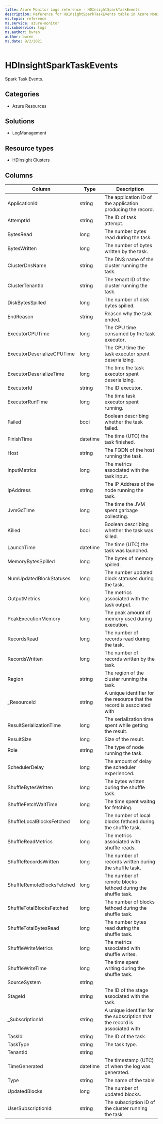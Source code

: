 ```yaml
---
title: Azure Monitor Logs reference - HDInsightSparkTaskEvents
description: Reference for HDInsightSparkTaskEvents table in Azure Monitor Logs.
ms.topic: reference
ms.service: azure-monitor
ms.subservice: logs
ms.author: bwren
author: bwren
ms.date: 9/2/2021
---
```


# HDInsightSparkTaskEvents

 Spark Task Events.

## Categories

- Azure Resources
## Solutions

- LogManagement
## Resource types

- HDInsight Clusters




## Columns

|Column|Type|Description|
|---|---|---|
|ApplicationId|string|The application ID of the application producing the record.|
|AttemptId|string|The ID of task attempt.|
|BytesRead|long|The number bytes read during the task.|
|BytesWritten|long|The number of bytes written by the task.|
|ClusterDnsName|string|The DNS name of the cluster running the task.|
|ClusterTenantId|string|The tenant ID of the cluster running the task.|
|DiskBytesSpilled|long|The number of disk bytes spilled.|
|EndReason|string|Reason why the task ended.|
|ExecutorCPUTime|long|The CPU time consumed by the task executor.|
|ExecutorDeserializeCPUTime|long|The CPU time the task executor spent deserializing.|
|ExecutorDeserializeTime|long|The time the task executor spent deserializing.|
|ExecutorId|string|The ID executor.|
|ExecutorRunTime|long|The time task executor spent running.|
|Failed|bool|Boolean describing whether the task failed.|
|FinishTime|datetime|The time (UTC) the task finished.|
|Host|string|The FQDN of the host running the task.|
|InputMetrics|long|The metrics associated with the task input.|
|IpAddress|string|The IP Address of the node running the task.|
|JvmGcTime|long|The time the JVM spent garbage collecting.|
|Killed|bool|Boolean describing whether the task was killed.|
|LaunchTime|datetime|The time (UTC) the task was launched.|
|MemoryBytesSpilled|long|The bytes of memory spilled.|
|NumUpdatedBlockStatuses|long|The number updated block statuses during the task.|
|OutputMetrics|long|The metrics associated with the task output.|
|PeakExecutionMemory|long|The peak amount of memory used during execution.|
|RecordsRead|long|The number of records read during the task.|
|RecordsWritten|long|The number of records written by the task.|
|Region|string|The region of the cluster running the task.|
|_ResourceId|string|A unique identifier for the resource that the record is associated with|
|ResultSerializationTime|long|The serialization time spent while getting the result.|
|ResultSize|long|Size of the result.|
|Role|string|The type of node running the task.|
|SchedulerDelay|long|The amount of delay the scheduler experienced.|
|ShuffleBytesWritten|long|The bytes written during the shuffle task.|
|ShuffleFetchWaitTime|long|The time spent waitng for fetching.|
|ShuffleLocalBlocksFetched|long|The number of local blocks fethced during the shuffle task.|
|ShuffleReadMetrics|long|The metrics associated with shuffle reads.|
|ShuffleRecordsWritten|long|The number of records written during the shuffle task.|
|ShuffleRemoteBlocksFetched|long|The number of remote blocks fethced during the shuffle task.|
|ShuffleTotalBlocksFetched|long|The number of blocks fethced during the shuffle task.|
|ShuffleTotalBytesRead|long|The number bytes read during the shuffle task.|
|ShuffleWriteMetrics|long|The metrics associated with shuffle writes.|
|ShuffleWriteTime|long|The time spent writing during the shuffle task.|
|SourceSystem|string||
|StageId|string|The ID of the stage associated with the task.|
|_SubscriptionId|string|A unique identifier for the subscription that the record is associated with|
|TaskId|string|The ID of the task.|
|TaskType|string|The task type.|
|TenantId|string||
|TimeGenerated|datetime|The timestamp (UTC) of when the log was generated.|
|Type|string|The name of the table|
|UpdatedBlocks|long|The number of updated blocks.|
|UserSubscriptionId|string|The subscription ID of the cluster running the task|
